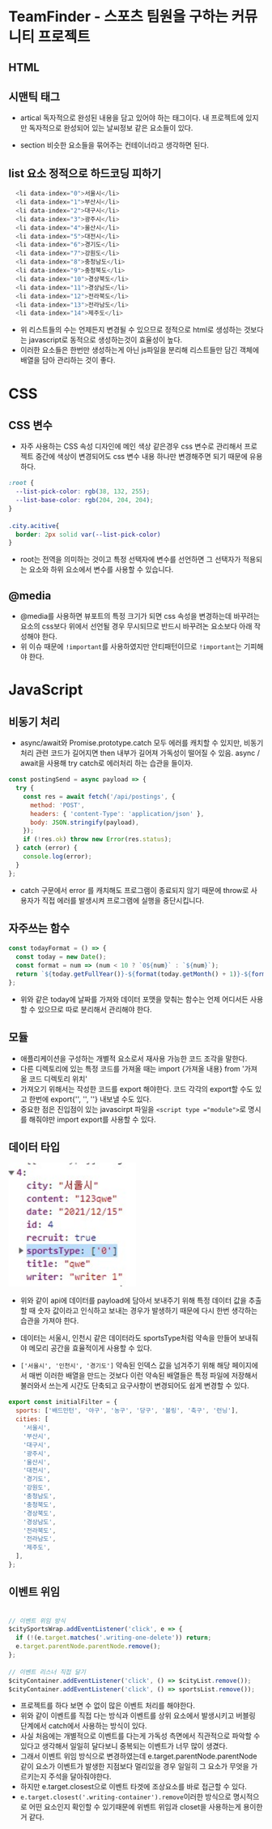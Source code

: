 # TeamFinder - 스포츠 팀원을 구하는 커뮤니티 프로젝트

## HTML
## 시맨틱 태그
- artical 독자적으로 완성된 내용을 담고 있어야 하는 태그이다. 내 프로젝트에 있지만 독자적으로 완성되어 있는 날씨정보 같은 요소들이 있다.

- section 비슷한 요소들을 묶어주는 컨테이너라고 생각하면 된다.

## list 요소 정적으로 하드코딩 피하기
```javascript
  <li data-index="0">서울시</li>
  <li data-index="1">부산시</li>
  <li data-index="2">대구시</li>
  <li data-index="3">광주시</li>
  <li data-index="4">울산시</li>
  <li data-index="5">대전시</li>
  <li data-index="6">경기도</li>
  <li data-index="7">강원도</li>
  <li data-index="8">충청남도</li>
  <li data-index="9">충청북도</li>
  <li data-index="10">경상북도</li>
  <li data-index="11">경상남도</li>
  <li data-index="12">전라북도</li>
  <li data-index="13">전라남도</li>
  <li data-index="14">제주도</li>
```
- 위 리스트들의 수는 언제든지 변경될 수 있으므로 정적으로 html로 생성하는 것보다는 javascript로 동적으로 생성하는것이 효율성이 높다. 
- 이러한 요소들은 한번만 생성하는게 아닌 js파일을 분리해 리스트들만 담긴 객체에 배열을 담아 관리하는 것이 좋다.


# CSS
## CSS 변수
- 자주 사용하는 CSS 속성 디자인에 메인 색상 같은경우 css 변수로 관리해서 프로젝트 중간에 색상이 변경되어도 css 변수 내용 하나만 변경해주면 되기 때문에 유용하다.
```css
:root {
  --list-pick-color: rgb(38, 132, 255);
  --list-base-color: rgb(204, 204, 204);
}

.city.acitive{
  border: 2px solid var(--list-pick-color)
}
```
- root는 전역을 의미하는 것이고 특정 선택자에 변수를 선언하면 그 선택자가 적용되는 요소와 하위 요소에서 변수를 사용할 수 있습니다. 


## @media
- @media를 사용하면 뷰포트의 특정 크기가 되면 css 속성을 변경하는데 바꾸려는 요소의 css보다 위에서 선언될 경우 무시되므로 반드시 바꾸려논 요소보다 아래 작성해야 한다.
- 위 이슈 때문에 `!important`를 사용하였지만 안티패턴이므로 `!important`는 기피해야 한다.



# JavaScript

## 비동기 처리
- async/await와 Promise.prototype.catch 모두 에러를 캐치할 수 있지만, 비동기 처리 관련 코드가 길어지면 then 내부가 길어져 가독성이 떨어질 수 있음. async / await을 사용해 try catch로 에러처리 하는 습관을 들이자.

```javascript
const postingSend = async payload => {
  try {
    const res = await fetch('/api/postings', {
      method: 'POST',
      headers: { 'content-Type': 'application/json' },
      body: JSON.stringify(payload),
    });
    if (!res.ok) throw new Error(res.status);
  } catch (error) {
    console.log(error);
  }
};
```
- catch 구문에서 error 를 캐치해도 프로그램이 종료되지 않기 때문에 throw로 사용자가 직접 에러를 발생시켜 프로그램에 실행을 중단시킵니다.


## 자주쓰는 함수
```javascript
const todayFormat = () => {
  const today = new Date();
  const format = num => (num < 10 ? `0${num}` : `${num}`);
  return `${today.getFullYear()}-${format(today.getMonth() + 1)}-${format(today.getDate())}`;
};
```
- 위와 같은 today에 날짜를 가져와 데이터 포맷을 맞춰는 함수는 언제 어디서든 사용할 수 있으므로 따로 분리해서 관리해야 한다.


## 모듈
- 애플리케이션을 구성하는 개별적 요소로서 재사용 가능한 코드 조각을 말한다.
- 다른 디렉토리에 있는 특정 코드를 가져올 때는 import {가져올 내용} from '가져올 코드 디렉토리 위치'
- 가져오기 위해서는 작성한 코드를 export 해야한다. 코드 각각의 export할 수도 있고 한번에 export{'', '', ''} 내보낼 수도 있다.
- 중요한 점은 진입점이 있는 javascirpt 파일을 `<script type ="module">`로 명시를 해줘야만 import export를 사용할 수 있다.


## 데이터 타입 

<img width= '50%' src="../img/dataTypeIssue.jpg">

- 위와 같이 api에 데이터를 payload에 담아서 보내주기 위해 특정 데이터 값을 추출할 때 숫자 값이라고 인식하고 보내는 경우가 발생하기 때문에 다시 한번 생각하는 습관을 가져야 한다.

- 데이터는 서울시, 인천시 같은 데이터라도 sportsType처럼 약속을 만들어 보내줘야 메모리 공간을 효율적이게 사용할 수 있다. 

- `['서울시', '인천시', '경기도']` 약속된 인덱스 값을 넘겨주기 위해 해당 페이지에서 매번 이러한 배열을 만드는 것보다 이런 약속된 배열들은 특정 파일에 저장해서 불러와서 쓰는게 시간도 단축되고 요구사항이 변경되어도 쉽게 변경할 수 있다.

```javascript
export const initialFilter = {
  sports: ['배드민턴', '야구', '농구', '당구', '볼링', '축구', '런닝'],
  cities: [
    '서울시',
    '부산시',
    '대구시',
    '광주시',
    '울산시',
    '대전시',
    '경기도',
    '강원도',
    '충청남도',
    '충청북도',
    '경상북도',
    '경상남도',
    '전라북도',
    '전라남도',
    '제주도',
  ],
};
```

## 이벤트 위임 
```javascript

// 이벤트 위임 방식
$citySportsWrap.addEventListener('click', e => {
  if (!(e.target.matches('.writing-one-delete')) return;
  e.target.parentNode.parentNode.remove();
};

// 이벤트 리스너 직접 달기
$cityContainer.addEventListener('click', () => $cityList.remove());
$cityContainer.addEventListener('click', () => sportsList.remove());
```
- 프로젝트를 하다 보면 수 없이 많은 이벤트 처리를 해야한다.
- 위와 같이 이벤트를 직접 다는 방식과 이벤트를 상위 요소에서 발생시키고 버블링 단계에서 catch에서 사용하는 방식이 있다.
- 사실 처음에는 개별적으로 이벤트를 다는게 가독성 측면에서 직관적으로 파악할 수 있다고 생각해서 일일히 달다보니 중복되는 이벤트가 너무 많이 생겼다.
- 그래서 이벤트 위임 방식으로 변경하였는데 e.target.parentNode.parentNode 같이 요소가 이벤트가 발생한 지점보다 멀리있을 경우 일일히 그 요소가 무엇을 가르키는지 주석을 달아줘야한다.
- 하지만 e.target.closest으로 이벤트 타겟에 조상요소를 바로 접근할 수 있다.
- `e.target.closest('.writing-container').remove`이러한 방식으로 명시적으로 어떤 요소인지 확인할 수 있기때문에 위벤트 위임과 closet을 사용하는게 용이한거 같다.
